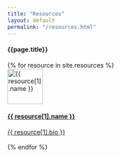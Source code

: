 ```yaml
---
title: "Resources"
layout: default
permalink: "/resources.html"
---
```


<div class="container">
<h4 class="font-weight-bold spanborder"><span>{{page.title}}</span></h4>
    <div class="row gap-y listrecent listrecent listauthor">
    {% for resource in site.resources %}
        <div class="col-lg-6 mb-4">
            <div class="p-4 border rounded">
            <div class="row">
            <div class="col-md-3 mb-4 mb-md-0"><img alt="{{ resource[1].name }}" src="{{site.baseurl}}/{{ resource[1].avatar }}" class="rounded-circle" height="80" width="80"></div>
            <div class="col-md-9">
            <a href="{{site.baseurl}}/resource-{{ resource[1].name | slugify }}">
            <h4 class="text-dark mb-0"> {{ resource[1].name }} </h4>
            <!-- <small class="d-inline-block mt-1 mb-3 font-weight-normal">(View Posts)</small> -->
            <div class="excerpt">{{ resource[1].bio }}</div>
            </a>
            <div class="icon-block mt-3 d-flex justify-content-between">  
            <div>
            <!-- <a target="_blank" href="{{ resource[1].twitter }}"><i class="fab fa-twitter text-muted" aria-hidden="true"></i></a>  &nbsp; -->
            <a target="_blank" href="{{ resource[1].site }}"><i class="fa fa-globe text-muted" aria-hidden="true"></i></a> &nbsp;
            </div>
            </div>
            </div>
            </div>
            </div>
        </div>
    {% endfor %}
    </div>
</div>